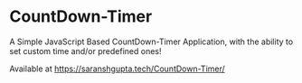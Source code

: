 # CountDown-Timer
 A Simple JavaScript Based CountDown-Timer Application, with the ability to set custom time and/or predefined ones!
 
 Available at https://saranshgupta.tech/CountDown-Timer/
